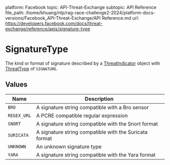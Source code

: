 platform: Facebook
topic: API-Threat-Exchange
subtopic: API Reference
file_path: /home/bhuang/nlp/rag-race-challenge2-2024/platform-docs-versions/Facebook_API-Threat-Exchange/API Reference.md
url: https://developers.facebook.com/docs/threat-exchange/reference/apis/signature-type

# SignatureType

The kind or format of signature described by a [ThreatIndicator](https://developers.facebook.com/docs/threat-exchange/reference/apis/threat-indicator) object with [ThreatType](https://developers.facebook.com/docs/threat-exchange/reference/apis/threat-type) of `SIGNATURE`.

## Values

| Name | Description |
| --- | --- |
| `BRO` | A signature string compatible with a Bro sensor |
| `REGEX_URL` | A PCRE compatible regular expression |
| `SNORT` | A signature string compatible with the Snort format |
| `SURICATA` | A signature string compatible with the Suricata format |
| `UNKNOWN` | An unknown signature type |
| `YARA` | A signature string compatible with the Yara format |